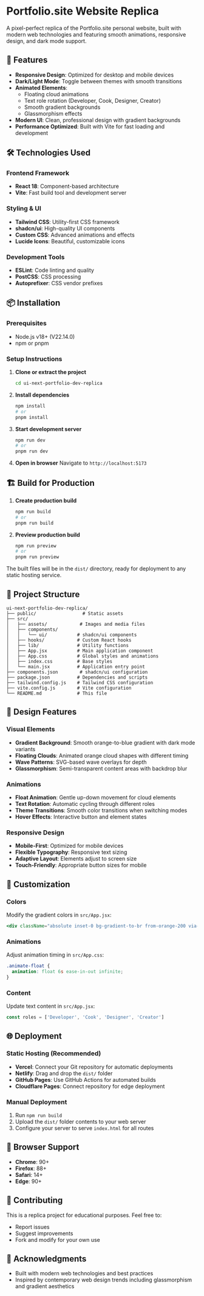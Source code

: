 # Portfolio.site Website Replica

A pixel-perfect replica of the Portfolio.site personal website, built with modern web technologies and featuring smooth animations, responsive design, and dark mode support.

## 🚀 Features

- **Responsive Design**: Optimized for desktop and mobile devices
- **Dark/Light Mode**: Toggle between themes with smooth transitions
- **Animated Elements**: 
  - Floating cloud animations
  - Text role rotation (Developer, Cook, Designer, Creator)
  - Smooth gradient backgrounds
  - Glassmorphism effects
- **Modern UI**: Clean, professional design with gradient backgrounds
- **Performance Optimized**: Built with Vite for fast loading and development

## 🛠 Technologies Used

### Frontend Framework
- **React 18**: Component-based architecture
- **Vite**: Fast build tool and development server

### Styling & UI
- **Tailwind CSS**: Utility-first CSS framework
- **shadcn/ui**: High-quality UI components
- **Custom CSS**: Advanced animations and effects
- **Lucide Icons**: Beautiful, customizable icons

### Development Tools
- **ESLint**: Code linting and quality
- **PostCSS**: CSS processing
- **Autoprefixer**: CSS vendor prefixes

## 📦 Installation

### Prerequisites
- Node.js v18+ (V22.14.0)
- npm or pnpm

### Setup Instructions

1. **Clone or extract the project**
   ```bash
   cd ui-next-portfolio-dev-replica
   ```

2. **Install dependencies**
   ```bash
   npm install
   # or
   pnpm install
   ```

3. **Start development server**
   ```bash
   npm run dev
   # or
   pnpm run dev
   ```

4. **Open in browser**
   Navigate to `http://localhost:5173`

## 🏗 Build for Production

1. **Create production build**
   ```bash
   npm run build
   # or
   pnpm run build
   ```

2. **Preview production build**
   ```bash
   npm run preview
   # or
   pnpm run preview
   ```

The built files will be in the `dist/` directory, ready for deployment to any static hosting service.

## 📁 Project Structure

```
ui-next-portfolio-dev-replica/
├── public/                 # Static assets
├── src/
│   ├── assets/            # Images and media files
│   ├── components/
│   │   └── ui/           # shadcn/ui components
│   ├── hooks/            # Custom React hooks
│   ├── lib/              # Utility functions
│   ├── App.jsx           # Main application component
│   ├── App.css           # Global styles and animations
│   ├── index.css         # Base styles
│   └── main.jsx          # Application entry point
├── components.json        # shadcn/ui configuration
├── package.json          # Dependencies and scripts
├── tailwind.config.js    # Tailwind CSS configuration
├── vite.config.js        # Vite configuration
└── README.md             # This file
```

## 🎨 Design Features

### Visual Elements
- **Gradient Background**: Smooth orange-to-blue gradient with dark mode variants
- **Floating Clouds**: Animated orange cloud shapes with different timing
- **Wave Patterns**: SVG-based wave overlays for depth
- **Glassmorphism**: Semi-transparent content areas with backdrop blur

### Animations
- **Float Animation**: Gentle up-down movement for cloud elements
- **Text Rotation**: Automatic cycling through different roles
- **Theme Transitions**: Smooth color transitions when switching modes
- **Hover Effects**: Interactive button and element states

### Responsive Design
- **Mobile-First**: Optimized for mobile devices
- **Flexible Typography**: Responsive text sizing
- **Adaptive Layout**: Elements adjust to screen size
- **Touch-Friendly**: Appropriate button sizes for mobile

## 🔧 Customization

### Colors
Modify the gradient colors in `src/App.jsx`:
```jsx
<div className="absolute inset-0 bg-gradient-to-br from-orange-200 via-yellow-200 to-blue-300 dark:from-orange-900 dark:via-yellow-900 dark:to-blue-900"></div>
```

### Animations
Adjust animation timing in `src/App.css`:
```css
.animate-float {
  animation: float 6s ease-in-out infinite;
}
```

### Content
Update text content in `src/App.jsx`:
```jsx
const roles = ['Developer', 'Cook', 'Designer', 'Creator']
```

## 🌐 Deployment

### Static Hosting (Recommended)
- **Vercel**: Connect your Git repository for automatic deployments
- **Netlify**: Drag and drop the `dist/` folder
- **GitHub Pages**: Use GitHub Actions for automated builds
- **Cloudflare Pages**: Connect repository for edge deployment

### Manual Deployment
1. Run `npm run build`
2. Upload the `dist/` folder contents to your web server
3. Configure your server to serve `index.html` for all routes

## 📱 Browser Support

- **Chrome**: 90+
- **Firefox**: 88+
- **Safari**: 14+
- **Edge**: 90+

## 🤝 Contributing

This is a replica project for educational purposes. Feel free to:
- Report issues
- Suggest improvements
- Fork and modify for your own use

[//]: # (## 📄 License)
[//]: # (This project is for educational and demonstration purposes. The original design belongs to Omal Vindula &#40;Portfolio.site&#41;.)

## 🙏 Acknowledgments

[//]: # (- Original design by [Omal Vindula]&#40;https://omal.dev&#41;)
- Built with modern web technologies and best practices
- Inspired by contemporary web design trends including glassmorphism and gradient aesthetics

